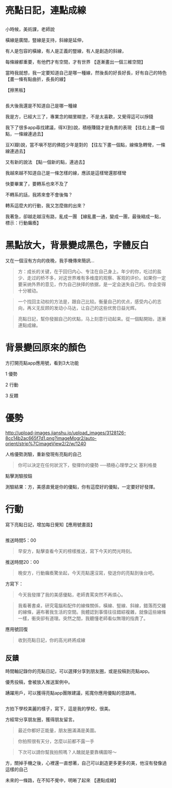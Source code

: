 # 亮點日記，連點成線

##  

小時候，美術課，老師說

橫線是廣闊，豎線是支持，斜線是延伸，

有人是包容的橫線，有人是正義的豎線，有人是創造的斜線，

每條線都重要，有他們才有空間，才有世界 【逐漸畫出一個三維空間】

當時我就想，我一定要知道自己是哪一種線，然後長的好長好長，好有自己的特色【畫一條有點曲折，長長的線】

【擦黑板】

## 

長大後我還是不知道自己是哪一種線

我是方，已經大三了，專業念的糊里糊塗，不是太喜歡，又覺得這可以掙錢

我下了很多app尋找建議，得X(到)說，積極賺錢才是負責的表現 【往右上畫一個點，一條線連過去】

豆X(瓣)說，當不嗔不怒的佛姓少年是對的 【往左下畫一個點，線條急轉彎，一條線連過去】

又有新的說法 【點一個新的點，連過去】

我越來越不知道自己是一條怎樣的線，應該是這樣彎還那樣彎

快要畢業了，要轉系也來不及了

不轉系的話，我將來會不會後悔？

轉系這麼大的行動，我又怎麼做的出來？

我著急，卻越走越沒有路，亂成一團 【線亂畫一通，變成一團，最後縮成一點，標示：行動癱瘓】


# 黑點放大，背景變成黑色，字體反白

又在一個沒有方向的夜晚，我手機傳來簡訊…

> 方：成长的关键，在于回归内心、专注在自己身上。年少的你，吃过的盐少、走过的桥不多，对这世界难有多维度的观察、客观的评价。如果你一定要采纳外界的意见，作为自己抉择的依据，是一定会迷失自己的。你会变得十分被动。

> 一个找回主动权的方法是，跟自己比较。衡量自己的优点，感受内心的志向，再义无反顾的发动小马达，让自己的这些优势日益光辉。

> 亮點日記，幫你發掘自己的优點，马上刻意行动起来。從一個點開始，逐漸連點成線。

# 背景變回原來的顏色

方打開亮點app應用號，看到3大功能

1 優勢

2 行動

3 反饋

#  優勢
http://upload-images.jianshu.io/upload_images/3128126-8cc14b2ac665f7d1.png?imageMogr2/auto-orient/strip%7CimageView2/2/w/1240

人格優勢測驗，重新發現有亮點的自己

> 你可以決定在任何狀況下，發揮你的優勢 ──積極心理學之父 塞利格曼

點擊測驗按鈕

測驗結果：方，美感直覺是你的優點，你有這麼好的優點，一定要好好發揮。

# 行動

寫下亮點日記，增加每日覺知【應用號畫面】

##

推送時間5：00

> 早安方，點擊查看今天的榜樣推送，寫下今天的閃光時刻。

推送時間20：00

> 晚安方，行動癱瘓驚坐起，今天亮點還沒寫，發送你的亮點到後台吧。

方寫下：

> 今天我發揮了我的美感優點，老師責罵突然不再煩心。

> 我看著書桌，研究電腦和配件的線條關係，橫線、竪線、斜線，錯落而交纏的線條，遍布著我生活的空間。我體認到事情往往錯綜複雜，就像這些線條一樣，衝突卻有道理。突然之間，我聽懂老師看似無理的指責了。

應用號回復

> 收到亮點日記，你的高光終將成線

## 反饋

時間軸記錄你的亮點日記，可以選擇分享到朋友圈，或是投稿到亮點app。

優秀投稿，會被放入推送案例中。

踴躍用戶，可以獲得亮點app團隊建議，拓寬你應用優點的思路唷。

##

方拍下學校美麗的樣子，寫下，這是我的學校，很美。

方經常分享朋友圈，獲得朋友留言。

> 最近你都好正能量，朋友圈滿滿是美圖。

> 你拍照很有天分，怎麼以前都不露一手

> 下次可以請你幫我拍照嗎？人醜就是要靠構圖呀～

方，關掉手機之後，心裡還一直想著，自己可以創造更多更多的美，他沒有發像過這樣的自己

未來的一條路，在不知不覺中，明晰了起來 【連點成線】






